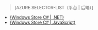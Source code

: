 ﻿> [AZURE.SELECTOR-LIST（平台 | 后端）]
- [(Windows Store C# | .NET)](/documentation/articles/mobile-services-dotnet-backend-windows-store-dotnet-aad-rbac/)
- [(Windows Store C# | JavaScript)](/documentation/articles/mobile-services-javascript-backend-windows-store-dotnet-aad-rbac/)

